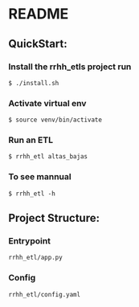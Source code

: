 # README

## QuickStart:

### Install the rrhh_etls project run 
`$ ./install.sh`

### Activate virtual env
`$ source venv/bin/activate`

### Run an ETL 
`$ rrhh_etl altas_bajas`

### To see mannual
`$ rrhh_etl -h`

## Project Structure:

### Entrypoint 
    rrhh_etl/app.py

### Config
    rrhh_etl/config.yaml
